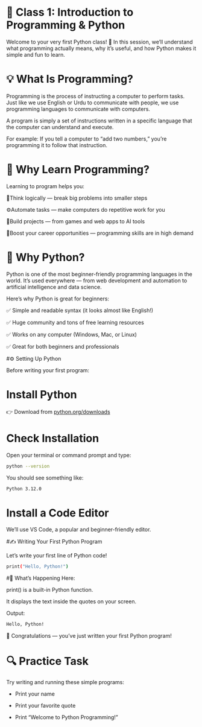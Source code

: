 # 🧠 Class 1: Introduction to Programming & Python

Welcome to your very first Python class! 🎉
In this session, we’ll understand what programming actually means, why it’s useful, and how Python makes it simple and fun to learn.

# 💡 What Is Programming?

Programming is the process of instructing a computer to perform tasks.
Just like we use English or Urdu to communicate with people, we use programming languages to communicate with computers.

A program is simply a set of instructions written in a specific language that the computer can understand and execute.

For example:
If you tell a computer to “add two numbers,” you’re programming it to follow that instruction.

# 🧩 Why Learn Programming?

Learning to program helps you:

🧠Think logically — break big problems into smaller steps

⚙️Automate tasks — make computers do repetitive work for you

💼Build projects — from games and web apps to AI tools

🚀Boost your career opportunities — programming skills are in high demand

# 🐍 Why Python?

Python is one of the most beginner-friendly programming languages in the world.
It’s used everywhere — from web development and automation to artificial intelligence and data science.

Here’s why Python is great for beginners:

✅ Simple and readable syntax (it looks almost like English!)

✅ Huge community and tons of free learning resources

✅ Works on any computer (Windows, Mac, or Linux)

✅ Great for both beginners and professionals

#⚙️ Setting Up Python

Before writing your first program:

# Install Python
👉 Download from [python.org/downloads](https://www.python.org/downloads)


# Check Installation
Open your terminal or command prompt and type:
```bash
python --version
```

You should see something like:
```bash
Python 3.12.0
```


# Install a Code Editor
We’ll use VS Code, a popular and beginner-friendly editor.

#✍️ Writing Your First Python Program

Let’s write your first line of Python code!
```bash
print("Hello, Python!")
```

#🧠 What’s Happening Here:

print() is a built-in Python function.

It displays the text inside the quotes on your screen.

Output:
```bash
Hello, Python!
```


🎉 Congratulations — you’ve just written your first Python program!

# 🔍 Practice Task

Try writing and running these simple programs:

- Print your name

- Print your favorite quote

- Print “Welcome to Python Programming!”





